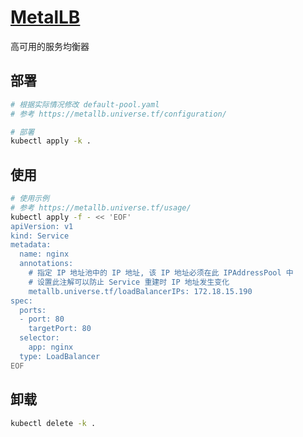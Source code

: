 # [MetalLB](https://metallb.universe.tf/)

高可用的服务均衡器

## 部署

```sh
# 根据实际情况修改 default-pool.yaml
# 参考 https://metallb.universe.tf/configuration/

# 部署 
kubectl apply -k .
```

## 使用

```sh
# 使用示例
# 参考 https://metallb.universe.tf/usage/ 
kubectl apply -f - << 'EOF'
apiVersion: v1
kind: Service
metadata:
  name: nginx
  annotations:
    # 指定 IP 地址池中的 IP 地址, 该 IP 地址必须在此 IPAddressPool 中
    # 设置此注解可以防止 Service 重建时 IP 地址发生变化
    metallb.universe.tf/loadBalancerIPs: 172.18.15.190
spec:
  ports:
  - port: 80
    targetPort: 80
  selector:
    app: nginx
  type: LoadBalancer
EOF
```

## 卸载

```sh 
kubectl delete -k .
```
